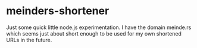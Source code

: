meinders-shortener
==================

Just some quick little node.js experimentation. I have the domain meinde.rs which seems just about short enough to be used for my own shortened URLs in the future.
